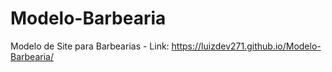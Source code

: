 # Modelo-Barbearia
 Modelo de Site para Barbearias - Link: https://luizdev271.github.io/Modelo-Barbearia/
